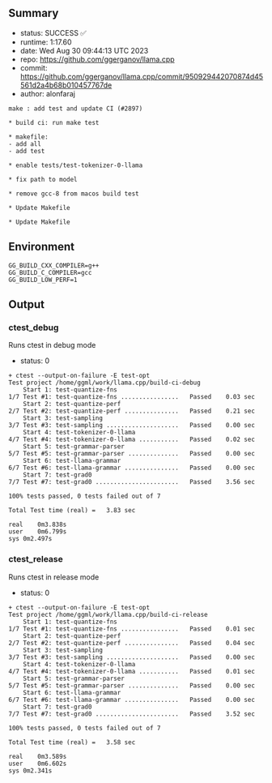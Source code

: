 ## Summary

- status:  SUCCESS ✅
- runtime: 1:17.60
- date:    Wed Aug 30 09:44:13 UTC 2023
- repo:    https://github.com/ggerganov/llama.cpp
- commit:  https://github.com/ggerganov/llama.cpp/commit/950929442070874d45561d2a4b68b010457767de
- author:  alonfaraj
```
make : add test and update CI (#2897)

* build ci: run make test

* makefile:
- add all
- add test

* enable tests/test-tokenizer-0-llama

* fix path to model

* remove gcc-8 from macos build test

* Update Makefile

* Update Makefile
```

## Environment

```
GG_BUILD_CXX_COMPILER=g++
GG_BUILD_C_COMPILER=gcc
GG_BUILD_LOW_PERF=1
```

## Output

### ctest_debug

Runs ctest in debug mode
- status: 0
```
+ ctest --output-on-failure -E test-opt
Test project /home/ggml/work/llama.cpp/build-ci-debug
    Start 1: test-quantize-fns
1/7 Test #1: test-quantize-fns ................   Passed    0.03 sec
    Start 2: test-quantize-perf
2/7 Test #2: test-quantize-perf ...............   Passed    0.21 sec
    Start 3: test-sampling
3/7 Test #3: test-sampling ....................   Passed    0.00 sec
    Start 4: test-tokenizer-0-llama
4/7 Test #4: test-tokenizer-0-llama ...........   Passed    0.02 sec
    Start 5: test-grammar-parser
5/7 Test #5: test-grammar-parser ..............   Passed    0.00 sec
    Start 6: test-llama-grammar
6/7 Test #6: test-llama-grammar ...............   Passed    0.00 sec
    Start 7: test-grad0
7/7 Test #7: test-grad0 .......................   Passed    3.56 sec

100% tests passed, 0 tests failed out of 7

Total Test time (real) =   3.83 sec

real	0m3.838s
user	0m6.799s
sys	0m2.497s
```

### ctest_release

Runs ctest in release mode
- status: 0
```
+ ctest --output-on-failure -E test-opt
Test project /home/ggml/work/llama.cpp/build-ci-release
    Start 1: test-quantize-fns
1/7 Test #1: test-quantize-fns ................   Passed    0.01 sec
    Start 2: test-quantize-perf
2/7 Test #2: test-quantize-perf ...............   Passed    0.04 sec
    Start 3: test-sampling
3/7 Test #3: test-sampling ....................   Passed    0.00 sec
    Start 4: test-tokenizer-0-llama
4/7 Test #4: test-tokenizer-0-llama ...........   Passed    0.01 sec
    Start 5: test-grammar-parser
5/7 Test #5: test-grammar-parser ..............   Passed    0.00 sec
    Start 6: test-llama-grammar
6/7 Test #6: test-llama-grammar ...............   Passed    0.00 sec
    Start 7: test-grad0
7/7 Test #7: test-grad0 .......................   Passed    3.52 sec

100% tests passed, 0 tests failed out of 7

Total Test time (real) =   3.58 sec

real	0m3.589s
user	0m6.602s
sys	0m2.341s
```
